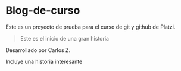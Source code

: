 # Blog-de-curso
Este es un proyecto de prueba para el curso de git y github de Platzi.

> Este es el inicio de una gran historia

Desarrollado por Carlos Z.

Incluye una historia interesante